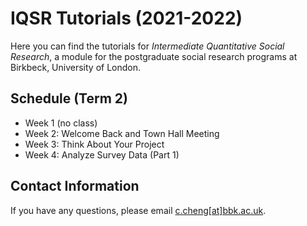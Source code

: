 # IQSR Tutorials (2021-2022)

Here you can find the tutorials for *Intermediate Quantitative Social Research*, a module for the postgraduate social research programs at Birkbeck, University of London.

## Schedule (Term 2)

- Week 1 (no class)
- Week 2: Welcome Back and Town Hall Meeting
- Week 3: Think About Your Project
- Week 4: Analyze Survey Data (Part 1)

## Contact Information

If you have any questions, please email [c.cheng[at]bbk.ac.uk](mailto:c.cheng@bbk.ac.uk).
